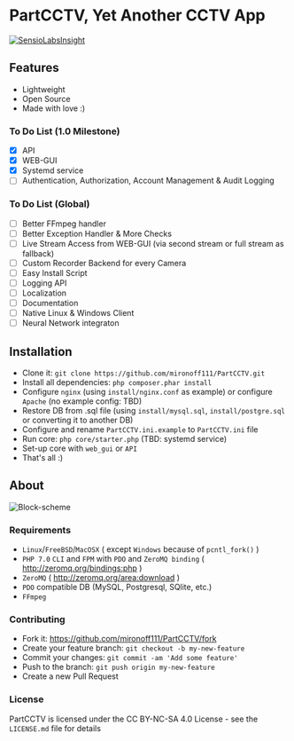 PartCCTV, Yet Another CCTV App
==================

[![SensioLabsInsight](https://insight.sensiolabs.com/projects/6308734b-20af-4963-b73e-a1c860cfb595/mini.png)](https://insight.sensiolabs.com/projects/6308734b-20af-4963-b73e-a1c860cfb595)

## Features
  - Lightweight
  - Open Source
  - Made with love :)  
  
### To Do List (1.0 Milestone)
- [x] API
- [x] WEB-GUI
- [x] Systemd service
- [ ] Authentication, Authorization, Account Management & Audit Logging
  
### To Do List (Global)
- [ ] Better FFmpeg handler
- [ ] Better Exception Handler & More Checks
- [ ] Live Stream Access from WEB-GUI (via second stream or full stream as fallback)
- [ ] Custom Recorder Backend for every Camera
- [ ] Easy Install Script
- [ ] Logging API
- [ ] Localization
- [ ] Documentation
- [ ] Native Linux & Windows Client
- [ ] Neural Network integraton 

## Installation
  - Clone it: `git clone https://github.com/mironoff111/PartCCTV.git`
  - Install all dependencies: `php composer.phar install`
  - Configure `nginx` (using `install/nginx.conf` as example) or configure `Apache` (no example config: TBD)
  - Restore DB from .sql file (using `install/mysql.sql`, `install/postgre.sql` or converting it to another DB)
  - Configure and rename `PartCCTV.ini.example` to `PartCCTV.ini` file
  - Run core: `php core/starter.php` (TBD: systemd service)
  - Set-up core with `web_gui` or `API`
  - That's all :)
  

## About

![Block-scheme](https://raw.githubusercontent.com/mironoff111/PartCCTV/gh-pages/1111.png)

### Requirements
  - `Linux`/`FreeBSD`/`MacOSX` ( except `Windows` because of `pcntl_fork()` )
  - `PHP 7.0` `CLI` and `FPM` with `PDO` and `ZeroMQ binding` ( http://zeromq.org/bindings:php )
  - `ZeroMQ` ( http://zeromq.org/area:download )
  - `PDO` compatible DB (MySQL, Postgresql, SQlite, etc.)
  - `FFmpeg`

### Contributing
  - Fork it: https://github.com/mironoff111/PartCCTV/fork
  - Create your feature branch: `git checkout -b my-new-feature`
  - Commit your changes: `git commit -am 'Add some feature'`
  - Push to the branch: `git push origin my-new-feature`
  - Create a new Pull Request

### License

PartCCTV is licensed under the CC BY-NC-SA 4.0 License - see the `LICENSE.md` file for details
